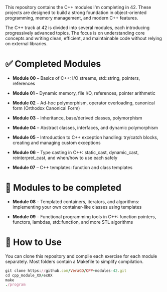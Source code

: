 This repository contains the C++ modules I'm completing in 42. These projects are designed to build a strong foundation in object-oriented programming, memory management, and modern C++ features.

The C++ track at 42 is divided into several modules, each introducing progressively advanced topics. The focus is on understanding core concepts and writing clean, efficient, and maintainable code without relying on external libraries.

# ✅ Completed Modules
- **Module 00** – Basics of C++: I/O streams, std::string, pointers, references

- **Module 01** – Dynamic memory, file I/O, references, pointer arithmetic

- **Module 02** – Ad-hoc polymorphism, operator overloading, canonical form (Orthodox Canonical Form)

- **Module 03** – Inheritance, base/derived classes, polymorphism

- **Module 04** – Abstract classes, interfaces, and dynamic polymorphism

- **Module 05** – Introduction to C++ exception handling: try/catch blocks, creating and managing custom exceptions

- **Module 06** – Type casting in C++: static_cast, dynamic_cast, reinterpret_cast, and when/how to use each safely
  
- **Module 07** – C++ templates: function and class templates

# 🚀 Modules to be completed

- **Module 08** – Templated containers, iterators, and algorithms: implementing your own container-like classes using templates

- **Module 09** – Functional programming tools in C++: function pointers, functors, lambdas, std::function, and more STL algorithms

# 🔧 How to Use
You can clone this repository and compile each exercise for each module separately. Most folders contain a Makefile to simplify compilation.
```ruby
git clone https://github.com/VeraGD/CPP-modules-42.git
cd cpp_module_XX/ex0X
make
./program
```
